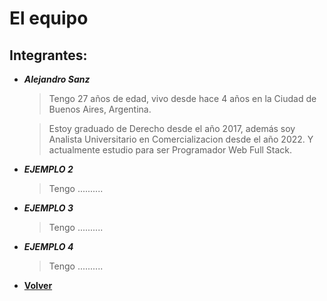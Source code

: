 # El equipo

## Integrantes:
+ ***Alejandro Sanz***
    > Tengo 27 años de edad, vivo desde hace 4 años en la Ciudad de Buenos Aires, Argentina.

    > Estoy graduado de Derecho desde el año 2017, además soy Analista Universitario en Comercializacion desde el año 2022. Y actualmente estudio para ser Programador Web Full Stack.
    
+ ***EJEMPLO 2***
    > Tengo ..........
    
+ ***EJEMPLO 3***
    > Tengo ..........
    
+ ***EJEMPLO 4***
    > Tengo ..........


+ [**Volver**](../README.md)
